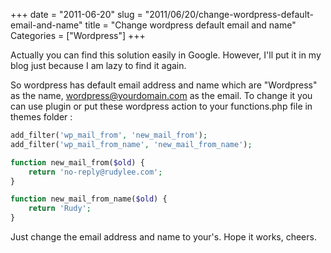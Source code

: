 +++
date = "2011-06-20"
slug = "2011/06/20/change-wordpress-default-email-and-name"
title = "Change wordpress default email and name"
Categories = ["Wordpress"]
+++

Actually you can find this solution easily in Google. However, I'll put it in my blog just because I am lazy to find it again.

So wordpress has default email address and name which are "Wordpress" as the name, wordpress@yourdomain.com as the email. To change it you can use plugin or put these wordpress action to your functions.php file in themes folder :

    
``` php    
add_filter('wp_mail_from', 'new_mail_from');
add_filter('wp_mail_from_name', 'new_mail_from_name');

function new_mail_from($old) {
    return 'no-reply@rudylee.com';
}

function new_mail_from_name($old) {
    return 'Rudy';
}
```

Just change the email address and name to your's. Hope it works, cheers.
